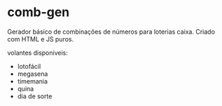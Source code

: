 
# comb-gen
Gerador básico de combinações de números para loterias caixa. Criado com HTML e JS puros.

volantes disponiveis:

- lotofácil
- megasena
- timemania
- quina
- dia de sorte
